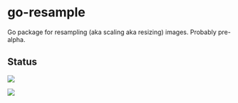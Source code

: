 go-resample
===========

Go package for resampling (aka scaling aka resizing) images.
Probably pre-alpha.

Status
------

<p align="center">
<div style="border: 2px black; margin: 1em auto 1em auto">
	<img src="/Zwobot/go-resample/raw/master/gopher-logo.png"/>
</div>
</p>

<p align="center">
<div style="border: 2px black; margin: 1em auto 1em auto">
	<img src="/Zwobot/go-resample/raw/master/gopher-logo-scaled.png"/>
</div>
</p>
